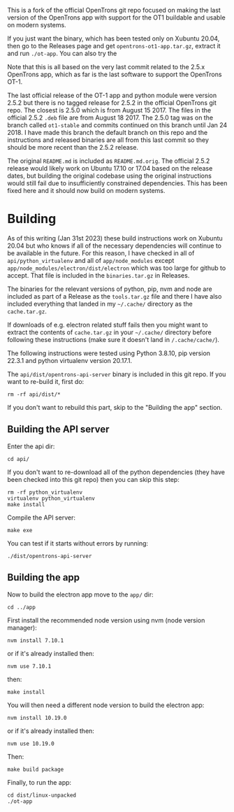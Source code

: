 This is a fork of the official OpenTrons git repo focused on making the last version of the OpenTrons app with support for the OT1 buildable and usable on modern systems.

If you just want the binary, which has been tested only on Xubuntu 20.04, then go to the Releases page and get `opentrons-ot1-app.tar.gz`, extract it and run `./ot-app`. You can also try the 

Note that this is all based on the very last commit related to the 2.5.x OpenTrons app, which as far is the last software to support the OpenTrons OT-1.

The last official release of the OT-1 app and python module were version 2.5.2 but there is no tagged release for 2.5.2 in the official OpenTrons git repo. The closest is 2.5.0 which is from August 15 2017. The files in the official 2.5.2 `.deb` file are from August 18 2017. The 2.5.0 tag was on the branch called `ot1-stable` and commits continued on this branch until Jan 24 2018. I have made this branch the default branch on this repo and the instructions and released binaries are all from this last commit so they should be more recent than the 2.5.2 release.

The original `README.md` is included as `README.md.orig`. The official 2.5.2 release would likely work on Ubuntu 17.10 or 17.04 based on the release dates, but building the original codebase using the original instructions would still fail due to insufficiently constrained dependencies. This has been fixed here and it should now build on modern systems.

# Building

As of this writing (Jan 31st 2023) these build instructions work on Xubuntu 20.04 but who knows if all of the necessary dependencies will continue to be available in the future. For this reason, I have checked in all of `api/python_virtualenv` and all of `app/node_modules` except `app/node_modules/electron/dist/electron` which was too large for github to accept. That file is included in the `binaries.tar.gz` in Releases.

The binaries for the relevant versions of python, pip, nvm and node are included as part of a Release as the `tools.tar.gz` file and there I have also included everything that landed in my `~/.cache/` directory as the `cache.tar.gz`.

If downloads of e.g. electron related stuff fails then you might want to extract the contents of `cache.tar.gz` in your `~/.cache/` directory before following these instructions (make sure it doesn't land in `/.cache/cache/`).


The following instructions were tested using Python 3.8.10, pip version 22.3.1 and python virtualenv version 20.17.1.

The `api/dist/opentrons-api-server` binary is included in this git repo. If you want to re-build it, first do:

```
rm -rf api/dist/*
```

If you don't want to rebuild this part, skip to the "Building the app" section.

## Building the API server

Enter the api dir:

```
cd api/
```

If you don't want to re-download all of the python dependencies (they have been checked into this git repo) then you can skip this step:

```
rm -rf python_virtualenv
virtualenv python_virtualenv
make install
```

Compile the API server:

```
make exe
```

You can test if it starts without errors by running:

```
./dist/opentrons-api-server
```

## Building the app

Now to build the electron app move to the `app/` dir:

```
cd ../app
```

First install the recommended node version using nvm (node version manager):

```
nvm install 7.10.1
```

or if it's already installed then:

```
nvm use 7.10.1
```

then:

```
make install
```

You will then need a different node version to build the electron app:

```
nvm install 10.19.0
```

or if it's already installed then:

```
nvm use 10.19.0
```

Then:

```
make build package
```

Finally, to run the app:

```
cd dist/linux-unpacked
./ot-app
```

